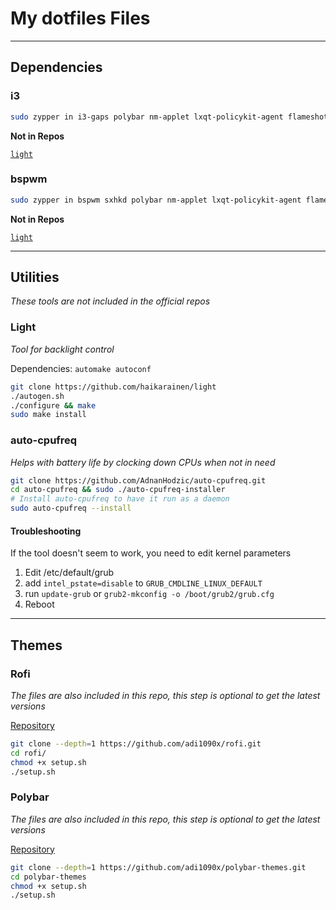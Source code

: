 # My dotfiles Files

---

## Dependencies

### i3
```bash
sudo zypper in i3-gaps polybar nm-applet lxqt-policykit-agent flameshot alacritty rofi i3lock xfce4-clipman-plugin picom nitrogen dunst redshift-gtk
```
**Not in Repos**

[`light`](#Light)

### bspwm
```bash
sudo zypper in bspwm sxhkd polybar nm-applet lxqt-policykit-agent flameshot alacritty rofi i3lock xfce4-clipman-plugin picom nitrogen dunst redshift-gtk plank
```

**Not in Repos**

[`light`](https://github.com/haikarainen/light)

---

## Utilities
*These tools are not included in the official repos*

### Light
*Tool for backlight control*

Dependencies: `automake autoconf`
```bash
git clone https://github.com/haikarainen/light
./autogen.sh
./configure && make
sudo make install
```

### auto-cpufreq
*Helps with battery life by clocking down CPUs when not in need*
```bash
git clone https://github.com/AdnanHodzic/auto-cpufreq.git
cd auto-cpufreq && sudo ./auto-cpufreq-installer
# Install auto-cpufreq to have it run as a daemon
sudo auto-cpufreq --install
```

#### Troubleshooting
If the tool doesn't seem to work, you need to edit kernel parameters
1. Edit /etc/default/grub
2. add `intel_pstate=disable` to `GRUB_CMDLINE_LINUX_DEFAULT`
3. run `update-grub` or `grub2-mkconfig -o /boot/grub2/grub.cfg`
4. Reboot

---

## Themes

### Rofi
*The files are also included in this repo, this step is optional to get the latest versions*

[Repository](https://github.com/adi1090x/rofi)
```bash
git clone --depth=1 https://github.com/adi1090x/rofi.git
cd rofi/
chmod +x setup.sh
./setup.sh
```

### Polybar
*The files are also included in this repo, this step is optional to get the latest versions*

[Repository](https://github.com/adi1090x/polybar-themes)
```bash
git clone --depth=1 https://github.com/adi1090x/polybar-themes.git
cd polybar-themes
chmod +x setup.sh
./setup.sh
```
